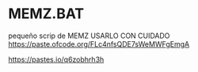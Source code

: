 # MEMZ.BAT
pequeño scrip de MEMZ 
USARLO CON CUIDADO 
https://paste.ofcode.org/FLc4nfsQDE7sWeMWFgEmgA

https://pastes.io/q6zobhrh3h

